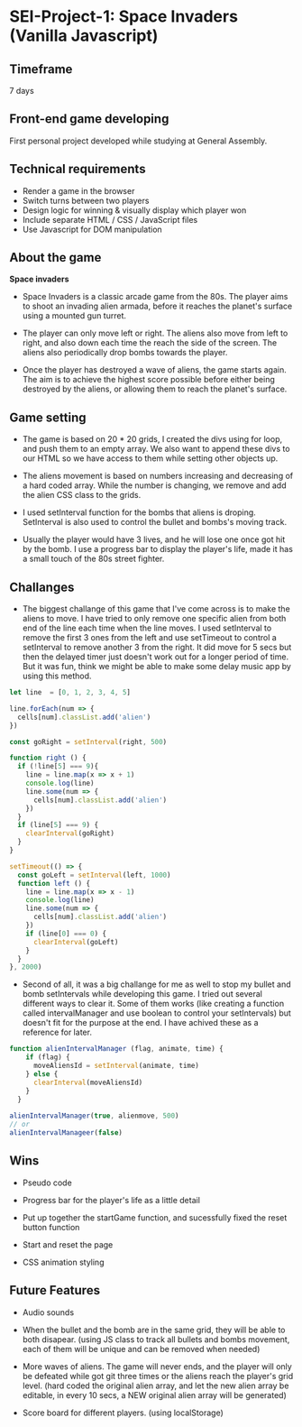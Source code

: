 # SEI-Project-1: Space Invaders (Vanilla Javascript)


## Timeframe

7 days

## Front-end game developing

First personal project developed while studying at General Assembly.

## Technical requirements

* Render a game in the browser
* Switch turns between two players
* Design logic for winning & visually display which player won
* Include separate HTML / CSS / JavaScript files
* Use Javascript for DOM manipulation

## About the game

**Space invaders**

* Space Invaders is a classic arcade game from the 80s. The player aims to shoot an invading alien armada, before it reaches the planet's surface using a mounted gun turret.

* The player can only move left or right. The aliens also move from left to right, and also down each time the reach the side of the screen. The aliens also periodically drop bombs towards the player.

* Once the player has destroyed a wave of aliens, the game starts again. The aim is to achieve the highest score possible before either being destroyed by the aliens, or allowing them to reach the planet's surface.

## Game setting

* The game is based on 20 * 20 grids, I created the divs using for loop, and push them to an empty array. We also want to append these divs to our HTML so we have access to them while setting other objects up.

* The aliens movement is based on numbers increasing and decreasing of a hard coded array. While the number is changing, we remove and add the alien CSS class to the grids.

* I used setInterval function for the bombs that aliens is droping. SetInterval is also used to control the bullet and bombs's moving track. 

* Usually the player would have 3 lives, and he will lose one once got hit by the bomb. I use a progress bar to display the player's life, made it has a small touch of the 80s street fighter.

## Challanges

* The biggest challange of this game that I've come across is to make the aliens to move. I have tried to only remove one specific alien from both end of the line each time when the line moves. I used setInterval to remove the first 3 ones from the left and use setTimeout to control a setInterval to remove another 3 from the right. It did move for 5 secs but then the delayed timer just doesn't work out for a longer period of time. But it was fun, think we might be able to make some delay music app by using this method.

```javascript
let line  = [0, 1, 2, 3, 4, 5]

line.forEach(num => {
  cells[num].classList.add('alien')
})

const goRight = setInterval(right, 500)

function right () {
  if (!line[5] === 9){
    line = line.map(x => x + 1)
    console.log(line)
    line.some(num => {
      cells[num].classList.add('alien')
    })
  }
  if (line[5] === 9) {
    clearInterval(goRight)
  } 
}

setTimeout(() => {
  const goLeft = setInterval(left, 1000)
  function left () {
    line = line.map(x => x - 1)
    console.log(line)
    line.some(num => {
      cells[num].classList.add('alien')
    })
    if (line[0] === 0) {
      clearInterval(goLeft)
    }
  }
}, 2000)
```

* Second of all, it was a big challange for me as well to stop my bullet and bomb setIntervals while developing this game. I tried out several different ways to clear it. Some of them works (like creating a function called intervalManager and use boolean to control your setIntervals) but doesn't fit for the purpose at the end. I have achived these as a reference for later.

```javascript
function alienIntervalManager (flag, animate, time) {
    if (flag) {
      moveAliensId = setInterval(animate, time)
    } else {
      clearInterval(moveAliensId)
    }
  }
  
alienIntervalManager(true, alienmove, 500)
// or
alienIntervalManageer(false)
```

## Wins

* Pseudo code

* Progress bar for the player's life as a little detail

* Put up together the startGame function, and sucessfully fixed the reset button function

* Start and reset the page

* CSS animation styling

## Future Features

* Audio sounds

* When the bullet and the bomb are in the same grid, they will be able to both disapear. (using JS class to track all bullets and bombs movement, each of them will be unique and can be removed when needed)

* More waves of aliens. The game will never ends, and the player will only be defeated while got git three times or the aliens reach the player's grid level. (hard coded the original alien array, and let the new alien array be editable, in every 10 secs, a NEW original alien array will be generated)

* Score board for different players. (using localStorage) 
